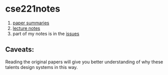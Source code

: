# cse221notes

1. [paper summaries](https://github.com/yxlao/course-os-paper)
2. [lecture notes](https://kradnangel.gitbooks.io/operating-system/)
3. part of my notes is in the [issues](https://github.com/byshen/cse221notes/issues?q=is%3Aissue+is%3Aclosed)

## Caveats:

Reading the original papers will give you better understanding of why these talents design systems in this way.
